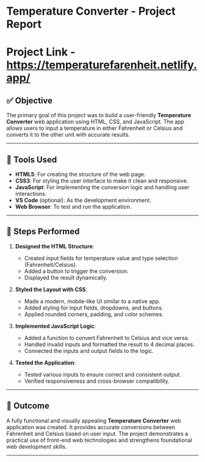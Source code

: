 # Temperature Converter - Project Report
# Project Link - https://temperaturefarenheit.netlify.app/

## ✅ Objective
The primary goal of this project was to build a user-friendly **Temperature Converter** web application using HTML, CSS, and JavaScript. The app allows users to input a temperature in either Fahrenheit or Celsius and converts it to the other unit with accurate results.

---

## 🔧 Tools Used
- **HTML5**: For creating the structure of the web page.
- **CSS3**: For styling the user interface to make it clean and responsive.
- **JavaScript**: For implementing the conversion logic and handling user interactions.
- **VS Code** (optional): As the development environment.
- **Web Browser**: To test and run the application.

---

## 📝 Steps Performed

1. **Designed the HTML Structure**:
   - Created input fields for temperature value and type selection (Fahrenheit/Celsius).
   - Added a button to trigger the conversion.
   - Displayed the result dynamically.

2. **Styled the Layout with CSS**:
   - Made a modern, mobile-like UI similar to a native app.
   - Added styling for input fields, dropdowns, and buttons.
   - Applied rounded corners, padding, and color schemes.

3. **Implemented JavaScript Logic**:
   - Added a function to convert Fahrenheit to Celsius and vice versa.
   - Handled invalid inputs and formatted the result to 4 decimal places.
   - Connected the inputs and output fields to the logic.

4. **Tested the Application**:
   - Tested various inputs to ensure correct and consistent output.
   - Verified responsiveness and cross-browser compatibility.

---

## 🏁 Outcome
A fully functional and visually appealing **Temperature Converter** web application was created. It provides accurate conversions between Fahrenheit and Celsius based on user input. The project demonstrates a practical use of front-end web technologies and strengthens foundational web development skills.

---
